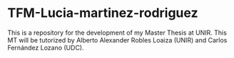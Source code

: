 # TFM-Lucia-martinez-rodriguez
This is a repository for the development of my Master Thesis at UNIR. This MT will be tutorized by Alberto Alexander Robles Loaiza (UNIR) and Carlos Fernández Lozano (UDC).
